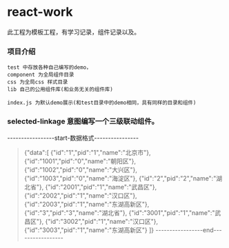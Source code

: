 # react-work

此工程为模板工程，有学习记录，组件记录以及。

### 项目介绍

	test 中存放各种自己编写的demo，
	component 为全局组件目录
	css 为全局css 样式目录
	lib 自己的公用组件库(和业务无关的组件库)

	index.js 为默认demo展示(和test目录中的demo相同，具有同样的目录和组件)

### selected-linkage	意图编写一个三级联动组件。
-----------------start-数据格式----------------
> 	{"data":[
		{"id":"1","pid":"1","name":"北京市"},
		{"id":"1001","pid":"0","name":"朝阳区"},
		{"id":"1002","pid":"0","name":"大兴区"},
		{"id":"1003","pid":"0","name":"海淀区"},
		{"id":"2","pid":"2","name":"湖北省"},
		{"id":"2001","pid":"1","name":"武昌区"},
		{"id":"2002","pid":"1","name":"汉口区"},
		{"id":"2003","pid":"1","name":"东湖高新区"},
		{"id":"3","pid":"3","name":"湖北省"},
		{"id":"3001","pid":"1","name":"武昌区"},
		{"id":"3002","pid":"1","name":"汉口区"},
		{"id":"3003","pid":"1","name":"东湖高新区"}
	]}
-----------------end-----------------